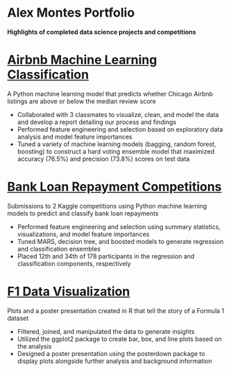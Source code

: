 # Alex Montes Portfolio
**Highlights of completed data science projects and competitions**

# [Airbnb Machine Learning Classification](https://github.com/amontes27/Airbnb_ML_Classification)
A Python machine learning model that predicts whether Chicago Airbnb listings are above or below the median review score
- Collaborated with 3 classmates to visualize, clean, and model the data and develop a report detailing our process and findings
 - Performed feature engineering and selection based on exploratory data analysis and model feature importances
 - Tuned a variety of machine learning models (bagging, random forest, boosting) to construct a hard voting ensemble model that maximized accuracy (76.5%) and precision (73.8%) scores on test data
 
 # [Bank Loan Repayment Competitions](https://github.com/amontes27/Loan_Competition)
Submissions to 2 Kaggle competitions using Python machine learning models to predict and classify bank loan repayments
- Performed feature engineering and selection using summary statistics, visualizations, and model feature importances
- Tuned MARS, decision tree, and boosted models to generate regression and classification ensembles
- Placed 12th and 34th of 178 participants in the regression and classification components, respectively

# [F1 Data Visualization](https://github.com/amontes27/F1_Data_Visualization)
Plots and a poster presentation created in R that tell the story of a Formula 1 dataset
- Filtered, joined, and manipulated the data to generate insights
- Utilized the ggplot2 package to create bar, box, and line plots based on the analysis
- Designed a poster presentation using the posterdown package to display plots alongside further analysis and background information
